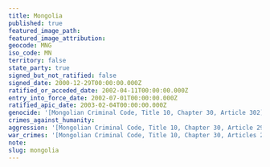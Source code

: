 ```yaml
---
title: Mongolia
published: true
featured_image_path:
featured_image_attribution:
geocode: MNG
iso_code: MN
territory: false
state_party: true
signed_but_not_ratified: false
signed_date: 2000-12-29T00:00:00.000Z
ratified_or_acceded_date: 2002-04-11T00:00:00.000Z
entry_into_force_date: 2002-07-01T00:00:00.000Z
ratified_apic_date: 2003-02-04T00:00:00.000Z
genocide: '[Mongolian Criminal Code, Title 10, Chapter 30, Article 302](https://iccdb.hrlc.net/data/doc/337/keyword/46/)'
crimes_against_humanity:
aggression: '[Mongolian Criminal Code, Title 10, Chapter 30, Article 297](https://iccdb.hrlc.net/data/doc/337/keyword/1/)'
war_crimes: '[Mongolian Criminal Code, Title 10, Chapter 30, Articles 299, 301, 304](https://iccdb.hrlc.net/data/doc/337/keyword/145/)'
note:
slug: mongolia
---
```



